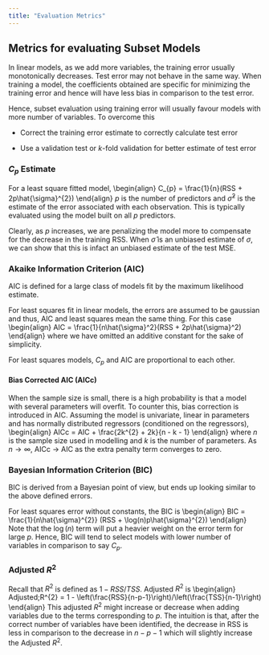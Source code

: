 ```yaml
---
title: "Evaluation Metrics"
---
```


## Metrics for evaluating Subset Models

In linear models, as we add more variables, the training error usually monotonically decreases. Test error may not behave in the same way. When training a model, the coefficients obtained are specific for minimizing the training error and hence will have less bias in comparison to the test error.

Hence, subset evaluation using training error will usually favour models with more number of variables. To overcome this

-   Correct the training error estimate to correctly calculate test error

-   Use a validation test or $k$-fold validation for better estimate of test error

### $C_{p}$ Estimate

For a least square fitted model,
\begin{align}
        C_{p} = \frac{1}{n}(RSS + 2p\hat{\sigma}^{2})
    \end{align}
$p$ is the number of predictors and $\hat{\sigma}^{2}$ is the estimate of the error associated with each observation. This is typically evaluated using the model built on all $p$ predictors.

Clearly, as $p$ increases, we are penalizing the model more to compensate for the decrease in the training RSS. When $\hat{\sigma}$ is an unbiased estimate of $\sigma$, we can show that this is infact an unbiased estimate of the test MSE.

### Akaike Information Criterion (AIC)

AIC is defined for a large class of models fit by the maximum likelihood estimate.

For least squares fit in linear models, the errors are assumed to be gaussian and thus, AIC and least squares mean the same thing. For this case
\begin{align}
        AIC = \frac{1}{n\hat{\sigma}^2}(RSS + 2p\hat{\sigma}^2)
    \end{align}
where we have omitted an additive constant for the sake of simplicity.

For least squares models, $C_{p}$ and AIC are proportional to each other.

#### Bias Corrected AIC (AICc)
When the sample size is small, there is a high probability is that a model with several parameters will overfit. To counter this, bias correction is introduced in AIC. Assuming the model is univariate, linear in parameters and has normally distributed regressors (conditioned on the regressors),
\begin{align}
    AICc = AIC + \frac{2k^{2} + 2k}{n - k - 1}
\end{align}
where $n$ is the sample size used in modelling and $k$ is the number of parameters. As $n \to \infty$, AICc $\to$ AIC as the extra penalty term converges to zero.

### Bayesian Information Criterion (BIC)

BIC is derived from a Bayesian point of view, but ends up looking similar to the above defined errors.

For least squares error without constants, the BIC is
\begin{align}
        BIC = \frac{1}{n\hat{\sigma}^{2}} (RSS + \log(n)p\hat{\sigma}^{2})
    \end{align}
Note that the $\log(n)$ term will put a heavier weight on the error term for large $p$. Hence, BIC will tend to select models with lower number of variables in comparison to say $C_{p}$.

### Adjusted $R^{2}$

Recall that $R^{2}$ is defined as $1 - RSS/TSS$. Adjusted $R^{2}$ is
\begin{align}
        Adjusted\;R^{2} = 1 - \left(\frac{RSS}{n-p-1}\right)/\left(\frac{TSS}{n-1}\right)
    \end{align}
This adjusted $R^{2}$ might increase or decrease when adding variables due to the terms corresponding to $p$. The intuition is that, after the correct number of variables have been identified, the decrease in RSS is less in comparison to the decrease in $n-p-1$ which will slightly increase the Adjusted $R^{2}$.
